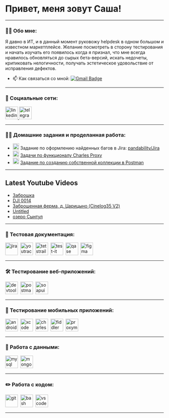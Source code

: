 # Привет, меня зовут Саша!

---

### 👨‍💻 Обо мне:

Я давно в ИТ, и в данный момент руковожу helpdesk в одном большом и известном маркетплейсе. Желание посмотреть в сторону тестирования и начать изучать его появилось когда я признал, что мне всегда нравилось обновляться до сырых бета-версий, искать недочеты, критиковать нелогичности, получать эстетическое удовольствие от исправления дефектов. 

- 📫 Как связаться со мной: [![Gmail Badge](https://img.shields.io/badge/-Gmail-red?style=flat&logo=Gmail&logoColor=white)](mailto:2tetradki@gmail.com)

---
### 🤝 Социальные сети:

  <div id="badges">
    <a href="https://www.linkedin.com/in/random_untarget/" target="_blank">
      <img src="https://cdn-icons-png.flaticon.com/512/2504/2504799.png" width="40" height="40" alt="linkedin" />
    </a>
    <a href="https://t.me/random_untarget" target="_blank">
      <img src="https://cdn-icons-png.flaticon.com/512/2111/2111646.png" width="40" height="40" alt="telegram" />
    </a>
  </div>

---
### 🧑‍💻 Домашние задания и проделанная работа:
- <img src="https://cdn.jsdelivr.net/gh/devicons/devicon/icons/jira/jira-original.svg" title="jira" alt="jira" width="20" height="20"/> Задание по оформлению найденных багов в Jira: [pandability/Jira](https://github.com/pandability/Jira)
- <img src="https://cdn.icon-icons.com/icons2/3053/PNG/512/charles_proxy_macos_bigsur_icon_190302.png" title="charles-proxy" alt="charles-proxy" width="20" height="20"/> [Задачи по функционалу Charles Proxy](https://drive.google.com/drive/folders/1Cs7uNtdiR0B3bRL7RM9_0dSUOvrx7CsI?usp=sharing)
- <img src="https://seeklogo.com/images/P/postman-logo-0087CA0D15-seeklogo.com.png" title="postman" alt="postman" width="20" height="20"/> [Задание по созданию собственной коллекции в Postman](https://www.postman.com/pandability/workspace/pandability-store/collection/19326299-8422bb91-9ff7-4f9d-9847-13c32960a87f?action=share&creator=19326299)

---

## Latest Youtube Videos

<!-- YOUTUBE:START -->
- [Заброшка](https://www.youtube.com/watch?v=pPV-EzrN61I)
- [DJI 0014](https://www.youtube.com/watch?v=sfytLMviesg)
- [Заброшенная ферма, д. Царицыно &lpar;Cinelog35 V2&rpar;](https://www.youtube.com/watch?v=wIFpKI0hEKk)
- [Untitled](https://www.youtube.com/watch?v=KtyBdBNXveE)
- [озеро Сынтул](https://www.youtube.com/watch?v=183kpCH_l_k)
<!-- YOUTUBE:END -->

---

### 📁 Тестовая документация:

<div>
  <img src="https://cdn.jsdelivr.net/gh/devicons/devicon/icons/jira/jira-original.svg" title="jira" alt="jira" width="40" height="40"/>&nbsp
  <img src="https://upload.wikimedia.org/wikipedia/commons/thumb/8/8d/YouTrack_Icon.svg/1024px-YouTrack_Icon.svg.png?20200803082248" title="youtrack" alt="youtrack" width="40" height="40"/>&nbsp
  <img src="https://codahosted.io/packs/21236/unversioned/assets/LOGO/ba1091c59bab89cd2fd0f289622731fe16113d7b00905abe64759c313a4b73b76c1b0426076ed76cb74752234c734131df46992d5b8b48fc13e264240e4f7119f736cfeb64df36ded54b5cbf6198b9cadedf18dd0cac5c7dbcd16e6336c29363cd1292ba" title="testrail" alt="tetstrail" width="40" height="40"/>&nbsp
  <img src="https://docs.testit.software/images/testit_logo_icon_blue.png" title="test-it" alt="test-it" width="40" height="40"/>&nbsp
  <img src="https://luna1.co/eb0187.png" title="qase" alt="qase" width="40" height="40"/>&nbsp
  <img src="https://cdn.jsdelivr.net/gh/devicons/devicon/icons/figma/figma-original.svg" title="figma" alt="figma" width="40" height="40"/>&nbsp
</div>

---

### 🛠 Тестирование веб-приложений:

<div>
  <img src="https://d33wubrfki0l68.cloudfront.net/38b5c953a4667366685d55db55d057c86db1fc54/a0fdc/static/acae6b24d940347661ca901ea07f47c1/chrome-dev-logo-icon.png" title="devtools" alt="devtools" width="40" height="40"/>&nbsp
  <img src="https://seeklogo.com/images/P/postman-logo-0087CA0D15-seeklogo.com.png" title="postman" alt="postman" width="40" height="40"/>&nbsp
  <img src="https://static0.smartbear.co/smartbearbrand/media/images/home/soapui-icon.svg" title="soapui" alt="soapui" width="40" height="40"/>&nbsp
</div>

---

### 📱 Тестирование мобильных приложений:

<div>
  <img src="https://cdn.jsdelivr.net/gh/devicons/devicon/icons/androidstudio/androidstudio-original.svg" title="android-studio" alt="android-studio" width="40" height="40"/>&nbsp
  <img src="https://cdn.jsdelivr.net/gh/devicons/devicon/icons/xcode/xcode-original.svg" title="xcode" alt="xcode" width="40" height="40"/>&nbsp
  <img src="https://cdn.icon-icons.com/icons2/3053/PNG/512/charles_proxy_macos_bigsur_icon_190302.png" title="charles-proxy" alt="charles-proxy" width="40" height="40"/>&nbsp
  <img src="https://www.megaleechers.com/storage/Fiddler-Everywhere-Icon.png" title="fiddler" alt="fiddler" width="40" height="40"/>&nbsp
  <img src="https://pbs.twimg.com/profile_images/1589614420766126080/slAIVDtr_400x400.jpg" title="proxyman" alt="proxyman" width="40" height="40"/>&nbsp
</div>


---

### 💾 Работа с данными:

<div>
  <img src="https://cdn.jsdelivr.net/gh/devicons/devicon/icons/mysql/mysql-original.svg" title="mysql" alt="mysql" width="40" height="40"/>&nbsp
  <img src="https://cdn.jsdelivr.net/gh/devicons/devicon/icons/mongodb/mongodb-original.svg" title="mongodb" alt="mongodb" width="40" height="40"/>&nbsp
</div>

---

### ✏️ Работа с кодом:

<div>
  <img src="https://cdn.jsdelivr.net/gh/devicons/devicon/icons/git/git-original.svg" title="git" alt="git" width="40" height="40"/>&nbsp
  <img src="https://upload.wikimedia.org/wikipedia/commons/thumb/4/4b/Bash_Logo_Colored.svg/1024px-Bash_Logo_Colored.svg.png?20180723054350" title="bash" alt="bash" width="40" height="40"/>&nbsp
  <img src="https://cdn.jsdelivr.net/gh/devicons/devicon/icons/vscode/vscode-original.svg" title="vscode" alt="vscode" width="40" height="40"/>&nbsp
  
</div>

---
